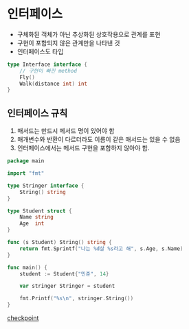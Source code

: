 # 인터페이스
* 구체화된 객체가 아닌 추상화된 상호작용으로 관계를 표현
* 구현이 포함되지 않은 관계만을 나타낸 것
* 인터페이스도 타입


```go
type Interface interface {
    // 구현이 빠진 method
    Fly()
    Walk(distance int) int
}

```

## 인터페이스 규칙
1. 매서드는 만드시 메서드 명이 있어야 함
2. 매개변수와 반환이 다르더라도 이름이 같은 매서드는 있을 수 없음
3. 인터페이스에서는 메서드 구현을 포함하지 않아야 함.

```go
package main

import "fmt"

type Stringer interface {
	String() string
}

type Student struct {
	Name string
	Age  int
}

func (s Student) String() string {
	return fmt.Sprintf("나는 %d살 %s라고 해", s.Age, s.Name)
}

func main() {
	student := Student{"민준", 14}

	var stringer Stringer = student

	fmt.Printf("%s\n", stringer.String())
}

```

[checkpoint](https://youtu.be/57Ea64-Nf2U?t=2101)

